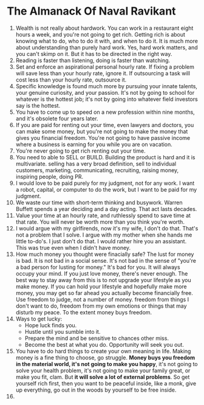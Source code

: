 # The Almanack Of Naval Ravikant

1. Wealth is not really about hardwork. You can work in a restaurant eight hours a week, and you're not going to get rich. Getting rich is about knowing what to do, who to do it with, and when to do it. It is much more about understanding than purely hard work. Yes, hard work matters, and you can't skimp on it. But it has to be directed in the right way. 
2. Reading is faster than listening, doing is faster than watching.
3. Set and enforce an aspirational personal hourly rate. If fixing a problem will save less than your hourly rate, ignore it. If outsourcing a task will cost less than your hourly rate, outsource it. 
4. Specific knowledge is found much more by pursuing your innate talents, your genuine curiosity, and your passion. It's not by going to school for whatever is the hottest job; it's not by going into whatever field investors say is the hottest.
5. You have to come up to speed on a new profession within nine months, and it's obsolete four years later. 
6. If you are paid for renting out your time, even lawyers and doctors, you can make some money, but you're not going to make the money that gives you financial freedom. You're not going to have passive income where a business is earning for you while you are on vacation.
7. You're never going to get rich renting out your time.
8. You need to able to SELL or BUILD. Building the product is hard and it is multivariate. selling has a very broad definition, sell to individual customers, marketing, communicating, recruiting, raising money, inspiring people, doing PR. 
9. I would love to be paid purely for my judgment, not for any work. I want a robot, capital, or computer to do the work, but I want to be paid for my judgment. 
10. We waste our time with short-term thinking and busywork. Warren Buffett spends a year deciding and a day acting. That act lasts decades. 
11. Value your time at an hourly rate, and ruthlessly spend to save time at that rate. You will never be worth more than you think you're worth. 
12. I would argue with my girlfirends, now it's my wife, I don't do that. That's not a problem that I solve. I argue with my mother when she hands me little to-do's. I just don't do that. I would rather hire you an assistant. This was true even when I didn't have money.
13. How much money you thought were finacially safe? The lust for money is bad. It is not bad in a social sense. It's not bad in the sense of "you're a bad person for lusting for money." It's bad for you. It will always occupy your mind. If you just love money, there's never enough. The best way to stay away from this is to not upgrade your lifestyle as you make money. If you can hold your lifestyle and hopefully make more money, you may get so far ahead you actually become financially free. Use freedom to judge, not a number of money. freedom from things I don't want to do, freedom from my own emotions or things that may disturb my peace. To the extent money buys freedom.
14. Ways to get lucky:
    - Hope luck finds you.
    - Hustle until you sumble into it.
    - Prepare the mind and be sensitive to chances other miss.
    - Become the best at what you do. Opportunity will seek you out.
15. You have to do hard things to create your own meaning in life. Making money is a fine thing to choose, go struggle. **Money buys you freedom in the material world, it's not going to make you happy**, it's not going to solve your health problem, it's not going to make your family great, or make you fit, clam. But **it will solve a lot of external problems**. So get yourself rich first, then you want to be peaceful inside, like a monk, give up everything, go out in the woods by yourself to be free inside. 
16. 
